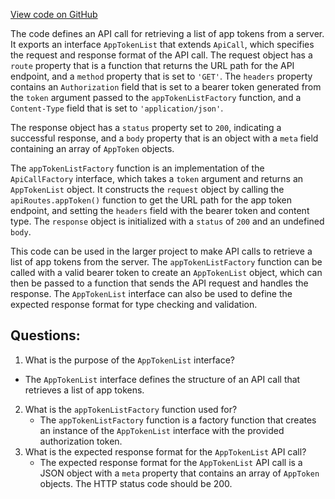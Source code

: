 [View code on GitHub](https://github.com/technologiestiftung/kulturdaten-frontend/blob/master/lib/api/routes/appToken/list.ts)

The code defines an API call for retrieving a list of app tokens from a server. It exports an interface `AppTokenList` that extends `ApiCall`, which specifies the request and response format of the API call. The request object has a `route` property that is a function that returns the URL path for the API endpoint, and a `method` property that is set to `'GET'`. The `headers` property contains an `Authorization` field that is set to a bearer token generated from the `token` argument passed to the `appTokenListFactory` function, and a `Content-Type` field that is set to `'application/json'`.

The response object has a `status` property set to `200`, indicating a successful response, and a `body` property that is an object with a `meta` field containing an array of `AppToken` objects.

The `appTokenListFactory` function is an implementation of the `ApiCallFactory` interface, which takes a `token` argument and returns an `AppTokenList` object. It constructs the `request` object by calling the `apiRoutes.appToken()` function to get the URL path for the app token endpoint, and setting the `headers` field with the bearer token and content type. The `response` object is initialized with a `status` of `200` and an undefined `body`.

This code can be used in the larger project to make API calls to retrieve a list of app tokens from the server. The `appTokenListFactory` function can be called with a valid bearer token to create an `AppTokenList` object, which can then be passed to a function that sends the API request and handles the response. The `AppTokenList` interface can also be used to define the expected response format for type checking and validation.
## Questions: 
 1. What is the purpose of the `AppTokenList` interface?
   - The `AppTokenList` interface defines the structure of an API call that retrieves a list of app tokens.
2. What is the `appTokenListFactory` function used for?
   - The `appTokenListFactory` function is a factory function that creates an instance of the `AppTokenList` interface with the provided authorization token.
3. What is the expected response format for the `AppTokenList` API call?
   - The expected response format for the `AppTokenList` API call is a JSON object with a `meta` property that contains an array of `AppToken` objects. The HTTP status code should be 200.